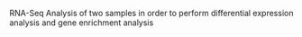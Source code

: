 RNA-Seq Analysis of two samples in order to perform differential expression analysis and gene enrichment analysis 